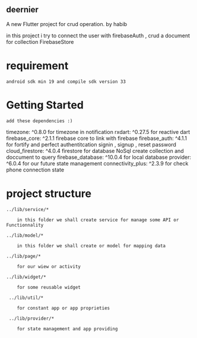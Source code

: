 ## deernier

A new Flutter project for crud operation.
by habib

in this project i try to connect the user with firebaseAuth , crud a document for collection FirebaseStore


# requirement 
    android sdk min 19 and compile sdk version 33
# Getting Started
    add these dependencies :)
  timezone: ^0.8.0 for timezone in notification
  rxdart: ^0.27.5   for reactive dart 
  firebase_core: ^2.1.1   firebase core to link with firebase
  firebase_auth: ^4.1.1   for fortify and perfect authentitcation signin , signup , reset password 
  cloud_firestore: ^4.0.4  firestore for database NoSql create collection and doccument to query
  firebase_database: ^10.0.4   for local database
  provider: ^6.0.4           for our future state management 
  connectivity_plus: ^2.3.9   for check phone connection state

# project structure

    ../lib/service/*

        in this folder we shall create service for manage some API or Functionnality

    ../lib/model/* 

        in this folder we shall create or model for mapping data 

    ../lib/page/* 

        for our wiew or activity
    
    ../lib/widget/*

        for some reusable widget 

     ../lib/util/*

        for constant app or app proprieties
    
     ../lib/provider/*

        for state management and app providing
    





